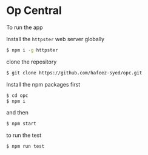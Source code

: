 # Op Central

To run the app

Install the ` httpster ` web server globally

```bash
$ npm i -g httpster
```

clone the repository

```bash
$ git clone https://github.com/hafeez-syed/opc.git
```

Install the npm packages first

```bash
$ cd opc
$ npm i
```

and then


```bash
$ npm start
```

to run the test

```bash
$ npm run test
```

